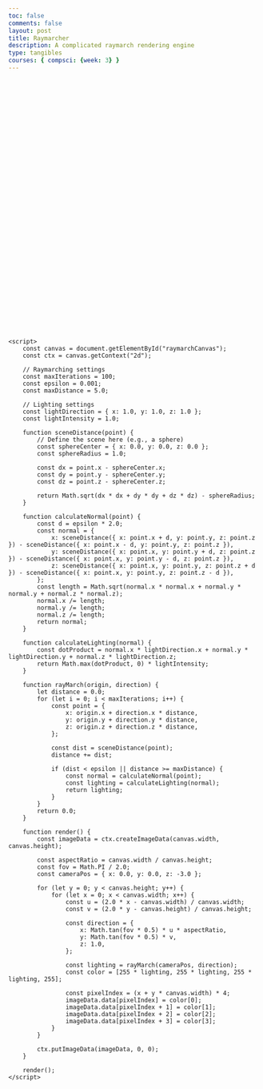 ```yaml
---
toc: false
comments: false
layout: post
title: Raymarcher
description: A complicated raymarch rendering engine
type: tangibles
courses: { compsci: {week: 3} }
---
```



<html lang="en">
<head>
    <meta charset="UTF-8">
    <meta name="viewport" content="width=device-width, initial-scale=1.0">
    <title>Raymarcher with Shading</title>
    <style>
        canvas {
            display: block;
            margin: 0 auto;
        }
    </style>
</head>
<body>
    <canvas id="raymarchCanvas" width="700" height="700"></canvas>

    <script>
        const canvas = document.getElementById("raymarchCanvas");
        const ctx = canvas.getContext("2d");

        // Raymarching settings
        const maxIterations = 100;
        const epsilon = 0.001;
        const maxDistance = 5.0;

        // Lighting settings
        const lightDirection = { x: 1.0, y: 1.0, z: 1.0 };
        const lightIntensity = 1.0;

        function sceneDistance(point) {
            // Define the scene here (e.g., a sphere)
            const sphereCenter = { x: 0.0, y: 0.0, z: 0.0 };
            const sphereRadius = 1.0;

            const dx = point.x - sphereCenter.x;
            const dy = point.y - sphereCenter.y;
            const dz = point.z - sphereCenter.z;

            return Math.sqrt(dx * dx + dy * dy + dz * dz) - sphereRadius;
        }

        function calculateNormal(point) {
            const d = epsilon * 2.0;
            const normal = {
                x: sceneDistance({ x: point.x + d, y: point.y, z: point.z }) - sceneDistance({ x: point.x - d, y: point.y, z: point.z }),
                y: sceneDistance({ x: point.x, y: point.y + d, z: point.z }) - sceneDistance({ x: point.x, y: point.y - d, z: point.z }),
                z: sceneDistance({ x: point.x, y: point.y, z: point.z + d }) - sceneDistance({ x: point.x, y: point.y, z: point.z - d }),
            };
            const length = Math.sqrt(normal.x * normal.x + normal.y * normal.y + normal.z * normal.z);
            normal.x /= length;
            normal.y /= length;
            normal.z /= length;
            return normal;
        }

        function calculateLighting(normal) {
            const dotProduct = normal.x * lightDirection.x + normal.y * lightDirection.y + normal.z * lightDirection.z;
            return Math.max(dotProduct, 0) * lightIntensity;
        }

        function rayMarch(origin, direction) {
            let distance = 0.0;
            for (let i = 0; i < maxIterations; i++) {
                const point = {
                    x: origin.x + direction.x * distance,
                    y: origin.y + direction.y * distance,
                    z: origin.z + direction.z * distance,
                };

                const dist = sceneDistance(point);
                distance += dist;

                if (dist < epsilon || distance >= maxDistance) {
                    const normal = calculateNormal(point);
                    const lighting = calculateLighting(normal);
                    return lighting;
                }
            }
            return 0.0;
        }

        function render() {
            const imageData = ctx.createImageData(canvas.width, canvas.height);

            const aspectRatio = canvas.width / canvas.height;
            const fov = Math.PI / 2.0;
            const cameraPos = { x: 0.0, y: 0.0, z: -3.0 };

            for (let y = 0; y < canvas.height; y++) {
                for (let x = 0; x < canvas.width; x++) {
                    const u = (2.0 * x - canvas.width) / canvas.width;
                    const v = (2.0 * y - canvas.height) / canvas.height;

                    const direction = {
                        x: Math.tan(fov * 0.5) * u * aspectRatio,
                        y: Math.tan(fov * 0.5) * v,
                        z: 1.0,
                    };

                    const lighting = rayMarch(cameraPos, direction);
                    const color = [255 * lighting, 255 * lighting, 255 * lighting, 255];

                    const pixelIndex = (x + y * canvas.width) * 4;
                    imageData.data[pixelIndex] = color[0];
                    imageData.data[pixelIndex + 1] = color[1];
                    imageData.data[pixelIndex + 2] = color[2];
                    imageData.data[pixelIndex + 3] = color[3];
                }
            }

            ctx.putImageData(imageData, 0, 0);
        }

        render();
    </script>
</body>
</html>

